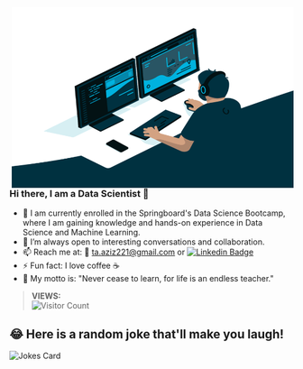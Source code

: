 <img align="right" alt="GIF" src="https://github.com/ttariqaziz/ttariqaziz/blob/main/code.gif?raw=true" width="500" height="320" />


### Hi there, I am a Data Scientist 👋 


- 🔭 I am currently enrolled in the Springboard's Data Science Bootcamp, where I am gaining knowledge and hands-on experience in Data Science and Machine Learning.
- 👯 I’m always open to interesting conversations and collaboration.
- 📫 Reach me at: 📧 ta.aziz221@gmail.com or [![Linkedin Badge](https://img.shields.io/badge/-tariq-blue?style=flat&logo=Linkedin&logoColor=white&link=https://www.linkedin.com/in/mtariqaziz/)](https://www.linkedin.com/in/mtariqaziz/)
- ⚡ Fun fact: I love coffee ☕
- 🍹 My motto is: "Never cease to learn, for life is an endless teacher."


>**VIEWS:**          
![Visitor Count](https://profile-counter.glitch.me/{ttariqaziz}/count.svg)

## 😂 Here is a random joke that'll make you laugh!
![Jokes Card](https://readme-jokes.vercel.app/api)
                      
